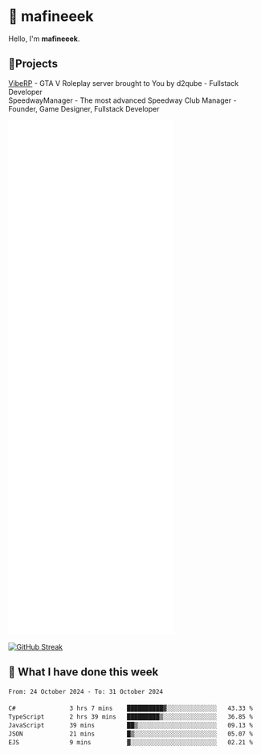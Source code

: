 # 👋 mafineeek
Hello, I'm **mafineeek**.

## 📝Projects

[VibeRP](https://v-rp.pl) - GTA V Roleplay server brought to You by d2qube - Fullstack Developer<br/>
SpeedwayManager - The most advanced Speedway Club Manager - Founder, Game Designer, Fullstack Developer


![](./github-metrics.svg)

[![GitHub Streak](https://streak-stats.demolab.com/?user=mafineeek)](https://git.io/streak-stats)

## 📰 What I have done this week
<!--START_SECTION:waka-->

```txt
From: 24 October 2024 - To: 31 October 2024

C#               3 hrs 7 mins    ██████████▓░░░░░░░░░░░░░░   43.33 %
TypeScript       2 hrs 39 mins   █████████▒░░░░░░░░░░░░░░░   36.85 %
JavaScript       39 mins         ██▒░░░░░░░░░░░░░░░░░░░░░░   09.13 %
JSON             21 mins         █▒░░░░░░░░░░░░░░░░░░░░░░░   05.07 %
EJS              9 mins          ▓░░░░░░░░░░░░░░░░░░░░░░░░   02.21 %
```

<!--END_SECTION:waka-->
